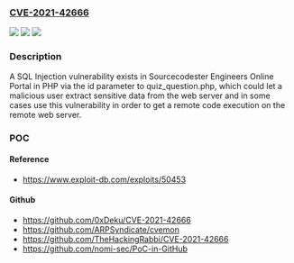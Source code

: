 ### [CVE-2021-42666](https://cve.mitre.org/cgi-bin/cvename.cgi?name=CVE-2021-42666)
![](https://img.shields.io/static/v1?label=Product&message=n%2Fa&color=blue)
![](https://img.shields.io/static/v1?label=Version&message=n%2Fa&color=blue)
![](https://img.shields.io/static/v1?label=Vulnerability&message=n%2Fa&color=brighgreen)

### Description

A SQL Injection vulnerability exists in Sourcecodester Engineers Online Portal in PHP via the id parameter to quiz_question.php, which could let a malicious user extract sensitive data from the web server and in some cases use this vulnerability in order to get a remote code execution on the remote web server.

### POC

#### Reference
- https://www.exploit-db.com/exploits/50453

#### Github
- https://github.com/0xDeku/CVE-2021-42666
- https://github.com/ARPSyndicate/cvemon
- https://github.com/TheHackingRabbi/CVE-2021-42666
- https://github.com/nomi-sec/PoC-in-GitHub

